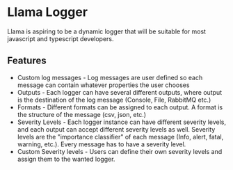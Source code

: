 # Llama Logger
Llama is aspiring to be a dynamic logger that will be suitable for most javascript and typescript developers.


## Features
* Custom log messages - Log messages are user defined so each message can contain whatever properties the user chooses
* Outputs - Each logger can have several different outputs, where output is the destination of the log message (Console, File, RabbitMQ etc.)
* Formats - Different formats can be assigned to each output. A format is the structure of the message (csv, json, etc.)
* Severity Levels - Each logger instance can have different severity levels, and each output can accept different severity levels as well. Severity levels are the "importance classifier" of each message (Info, alert, fatal, warning, etc.). Every message has to have a severity level.
* Custom Severity levels - Users can define their own severity levels and assign them to the wanted logger.
